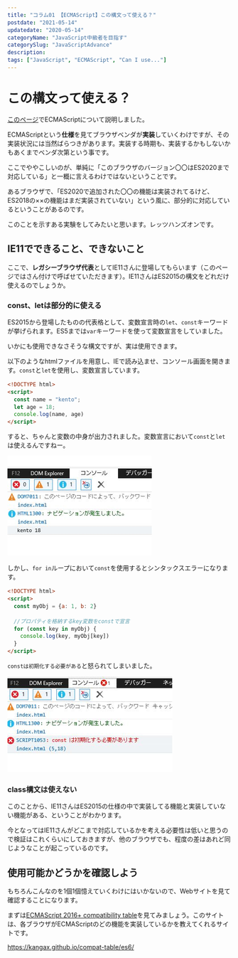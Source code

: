 ```yaml
---
title: "コラム01 【ECMAScript】この構文って使える？"
postdate: "2021-05-14"
updatedate: "2020-05-14"
categoryName: "JavaScript中級者を目指す"
categorySlug: "JavaScriptAdvance"
description: 
tags: ["JavaScript", "ECMAScript", "Can I use..."]
---
```


# この構文って使える？

[このページ](https://blog.toriwatari.work/JavaScriptAdvance/02/)でECMAScriptについて説明しました。

ECMAScriptという**仕様**を見てブラウザベンダが**実装**していくわけですが、その実装状況には当然ばらつきがあります。実装する時期も、実装するかもしないかもあくまでベンダ次第という事です。

ここでややこしいのが、単純に「このブラウザのバージョン〇〇はES2020まで対応している」と一概に言えるわけではないということです。

あるブラウザで、「ES2020で追加された〇〇の機能は実装されてるけど、ES2018の××の機能はまだ実装されていない」という風に、部分的に対応しているということがあるのです。

このことを示すある実験をしてみたいと思います。レッツハンズオンです。

## IE11でできること、できないこと

ここで、**レガシーブラウザ代表**としてIE11さんに登場してもらいます（このページではさん付けで呼ばせていただきます）。IE11さんはES2015の構文をどれだけ使えるのでしょうか。

### const、letは部分的に使える

ES2015から登場したものの代表格として、変数宣言時の`let`、`const`キーワードが挙げられます。ES5までは`var`キーワードを使って変数宣言をしていました。

いかにも使用できなさそうな構文ですが、実は使用できます。

以下のようなhtmlファイルを用意し、IEで読み込ませ、コンソール画面を開きます。`const`と`let`を使用し、変数宣言しています。

```html
<!DOCTYPE html>
<script>
  const name = "kento";
  let age = 18;
  console.log(name, age)
</script>
```

すると、ちゃんと変数の中身が出力されました。変数宣言において`const`と`let`は使えるんですねー。

![](./images/image01.jpg)


しかし、`for in`ループにおいて`const`を使用するとシンタックスエラーになります。

```html
<!DOCTYPE html>
<script>
  const myObj = {a: 1, b: 2}

  //プロパティを格納するkey変数をconstで宣言
  for (const key in myObj) {
    console.log(key, myObj[key])
  }
</script>
```

`constは初期化する必要がある`と怒られてしまいました。

![](./images/image02.jpg)

### class構文は使えない

このことから、IE11さんはES2015の仕様の中で実装してる機能と実装していない機能がある、ということがわかります。

今となってはIE11さんがどこまで対応しているかを考える必要性は低いと思うので検証はこれくらいにしておきますが、他のブラウザでも、程度の差はあれど同じようなことが起こっているのです。

## 使用可能かどうかを確認しよう

もちろんこんなのを1個1個憶えていくわけにはいかないので、Webサイトを見て確認することになります。

まずは[ECMAScript 2016+ compatibility table](https://kangax.github.io/compat-table/es6/)を見てみましょう。このサイトは、各ブラウザがECMAScriptのどの機能を実装しているかを教えてくれるサイトです。

https://kangax.github.io/compat-table/es6/

